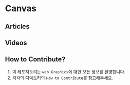 # Canvas

## Articles

## Videos

## How to Contribute?

1. 이 레포지토리는 `web Graphics`에 대한 모든 정보를 환영합니다.
2. 각각의 디렉토리의 `How to Contribute`를 참고해주세요.
